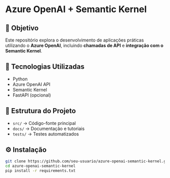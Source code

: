 # Azure OpenAI + Semantic Kernel

## 📌 Objetivo
Este repositório explora o desenvolvimento de aplicações práticas utilizando o **Azure OpenAI**, incluindo **chamadas de API** e **integração com o Semantic Kernel**.

## 🚀 Tecnologias Utilizadas
- Python
- Azure OpenAI API
- Semantic Kernel
- FastAPI (opcional)

## 📖 Estrutura do Projeto
- `src/` → Código-fonte principal
- `docs/` → Documentação e tutoriais
- `tests/` → Testes automatizados

## ⚙️ Instalação
```bash
git clone https://github.com/seu-usuario/azure-openai-semantic-kernel.git
cd azure-openai-semantic-kernel
pip install -r requirements.txt
